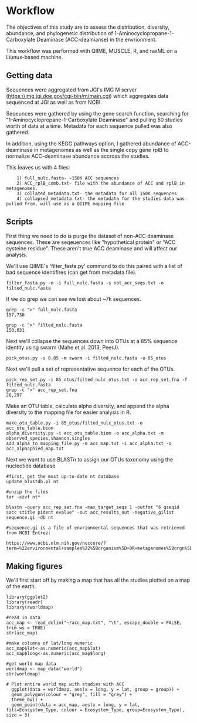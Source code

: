 # Workflow

The objectives of this study are to assess the distribution, diversity, abundance, and phylogenetic distribution of 1-Aminocyclopropane-1-Carboxylate Deaminase (ACC-deamianse) in the envrionment. 

This workflow was performed with QIIME, MUSCLE, R, and raxML on a Liunux-based machine.

## Getting data

Sequences were aggregated from JGI's IMG M server (https://img.jgi.doe.gov/cgi-bin/m/main.cgi) which aggregates data sequenced at JGI as well as from NCBI.

Seqeunces were gathered by using the gene search function, searching for "1-Aminocyclopropane-1-Carboxylate Deaminase" and pulling 50 studies worth of data at a time. Metadata for each sequence pulled was also gathered.

In addition, using the KEGG pathways option, I gathered abundance of ACC-deaminase in metagenomes as well as the single copy gene rplB to normalize ACC-deaminase abundance accross the studies. 

This leaves us with 4 files:

        1) full_nulc.fasta- ~150K ACC sequences
        2) ACC_rplB_comb.txt- file with the abundance of ACC and rplB in metagenomes.
        3) collated_metadata.txt- the metadata for all 150K sequences
        4) collapsed_metadata.txt- the metadata for the studies data was pulled from, will use as a QIIME mapping file

## Scripts

First thing we need to do is purge the dataset of non-ACC deaminase sequences. These are seqeuences like "hypothetical protein" or "ACC cysteine residue". These aren't true ACC deaminase and will affect our analysis. 

We'll use QIIME's 'filter_fasta.py' command to do this paired with a list of bad sequence identifires (can get from metadata file).

```
filter_fasta.py -n -i full_nulc.fasta -s not_acc_seqs.txt -o filted_nulc.fasta
```

If we do grep we can see we lost about ~7k sequences.

```
grep -c ">" full_nulc.fasta
157,730

grep -c ">" filted_nulc.fasta
150,831
```
Next we'll collapse the sequences down into OTUs at a 85% sequence identity using swarm (Mahe et al. 2013, PeerJ).
```
pick_otus.py -s 0.85 -m swarm -i filted_nulc.fasta -o 85_otus
```

Next we'll pull a set of representative sequence for each of the OTUs.
```
pick_rep_set.py -i 85_otus/filted_nulc_otus.txt -o acc_rep_set.fna -f filted_nulc.fasta
grep -c ">" acc_rep_set.fna
26,297
```

Make an OTU table, calculate alpha diversity, and append the alpha diversity to the mapping file for easier analysis in R. 
```
make_otu_table.py -i 85_otus/filted_nulc_otus.txt -o acc_otu_table.biom
alpha_diversity.py -i acc_otu_table.biom -o acc_alpha.txt -m observed_species,shannon,singles
add_alpha_to_mapping_file.py -m acc_map.txt -i acc_alpha.txt -o acc_alphaphied_map.txt
```

Next we want to use BLASTn to assign our OTUs taxonomy using the nucleotide database
```
#first, get the most up-to-date nt database
update_blastdb.pl nt

#unzip the files
tar -xzvf nt*

blastn -query acc_rep_set.fna -max_target_seqs 1 -outfmt "6 qseqid sacc stitle pident evalue" -out acc_results_out -negative_gilist sequence.gi -db nt

#sequence.gi is a file of envrionmental sequences that was retrieved from NCBI Entrez:

https://www.ncbi.nlm.nih.gov/nuccore/?term=%22environmental+samples%22%5Borganism%5D+OR+metagenomes%5Borgn%5D+OR+%22Unidentified%22+OR+%22clone%22

```

## Making figures

We'll first start off by making a map that has all the studies plotted on a map of the earth. 

```
library(ggplot2)
library(readr)
library(rworldmap)

#read in data
acc_map <- read_delim("~/acc_map.txt", "\t", escape_double = FALSE, trim_ws = TRUE)
str(acc_map)

#make columns of lat/long numeric
acc_map$lat<-as.numeric(acc_map$lat)
acc_map$long<-as.numeric(acc_map$long)

#get world map data
worldmap <- map_data("world")
str(worldmap)

# Plot entire world map with studies with ACC
  ggplot(data = worldmap, aes(x = long, y = lat, group = group)) +
  geom_polygon(colour = "grey", fill = "grey") +
  theme_bw() +
  geom_point(data = acc_map, aes(x = long, y = lat, fill=Ecosystem_Type, colour = Ecosystem_Type, group=Ecosystem_Type), size = 3)
```



